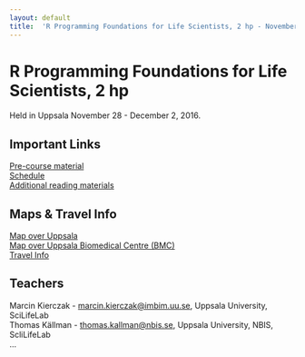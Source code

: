 ```yaml
---
layout: default
title:  'R Programming Foundations for Life Scientists, 2 hp - November 2016'
--- 
```



# R Programming Foundations for Life Scientists, 2 hp

Held in Uppsala November 28 - December 2, 2016.

## Important Links
[Pre-course material](precourse)   
[Schedule](schedule)  
[Additional reading materials](reading)  

## Maps & Travel Info
[Map over Uppsala](https://www.google.se/maps/@59.8557755,17.6369985,13.5z)  
[Map over Uppsala Biomedical Centre (BMC)](../ngsintro/common/images/bmc_map.jpg)  
[Travel Info](travel)  

## Teachers
Marcin Kierczak - marcin.kierczak@imbim.uu.se, Uppsala University, SciLifeLab  
Thomas Källman - thomas.kallman@nbis.se, Uppsala University, NBIS, ScliLifeLab  
...
